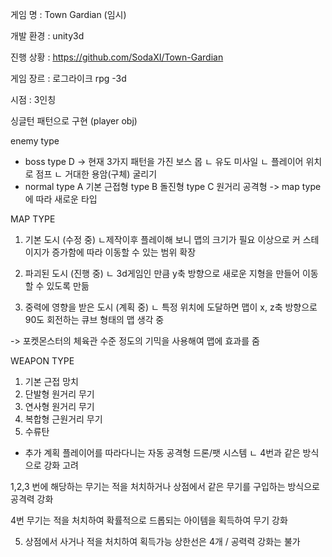 
게임 명 : Town Gardian (임시)

개발 환경 : unity3d

진행 상황 : https://github.com/SodaXI/Town-Gardian

게임 장르 : 로그라이크 rpg -3d

시점 : 3인칭

싱글턴 패턴으로 구현 (player obj)

enemy type 
- boss 
	type D -> 현재 3가지 패턴을 가진 보스 몹
			ㄴ 유도 미사일
			ㄴ 플레이어 위치로 점프
			ㄴ 거대한 용암(구체) 굴리기 
- normal
	type A 기본 근접형
	type B 돌진형
	type C 원거리 공격형 
		-> map type에 따라 새로운 타입 

MAP TYPE 

1. 기본 도시 (수정 중)
ㄴ제작이후 플레이해 보니 맵의 크기가 필요 이상으로 커 스테이지가 증가함에 따라 이동할 수 있는 범위 확장

2. 파괴된 도시 (진행 중)
ㄴ 3d게임인 만큼 y축 방향으로 새로운 지형을 만들어 이동할 수 있도록 만듦

3. 중력에 영향을 받은 도시 (계획 중)
ㄴ 특정 위치에 도달하면 맵이 x, z축 방향으로 90도 회전하는 큐브 형태의 맵 생각 중

-> 포켓몬스터의 체육관 수준 정도의 기믹을 사용해여 맵에 효과를 줌

WEAPON TYPE
1. 기본 근접 망치
2. 단발형 원거리 무기
3. 연사형 원거리 무기
4. 복합형 근원거리 무기
5. 수류탄
+ 추가 계획
플레이어를 따라다니는 자동 공격형 드론/팻 시스템 
ㄴ 4번과 같은 방식으로 강화 고려


1,2,3 번에 해당하는 무기는 적을 처치하거나 상점에서 같은 무기를 구입하는 방식으로 공격력 강화

4번 무기는 적을 처치하여 확률적으로 드롭되는 아이템을 획득하여 무기 강화

5. 상점에서 사거나 적을 처치하여 획득가능 상한선은 4개  / 공력력 강화는 불가
